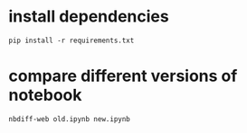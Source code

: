 # install dependencies

```
pip install -r requirements.txt
```

# compare different versions of notebook

```
nbdiff-web old.ipynb new.ipynb
```
